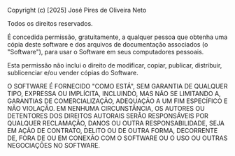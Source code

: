 Copyright (c) [2025] José Pires de Oliveira Neto

Todos os direitos reservados.

É concedida permissão, gratuitamente, a qualquer pessoa que obtenha uma cópia deste software e dos arquivos de documentação associados (o "Software"), para usar o Software em seus computadores pessoais.

Esta permissão não inclui o direito de modificar, copiar, publicar, distribuir, sublicenciar e/ou vender cópias do Software.

O SOFTWARE É FORNECIDO "COMO ESTÁ", SEM GARANTIA DE QUALQUER TIPO, EXPRESSA OU IMPLÍCITA, INCLUINDO, MAS NÃO SE LIMITANDO A, GARANTIAS DE COMERCIALIZAÇÃO, ADEQUAÇÃO A UM FIM ESPECÍFICO E NÃO VIOLAÇÃO. EM NENHUMA CIRCUNSTÂNCIA, OS AUTORES OU DETENTORES DOS DIREITOS AUTORAIS SERÃO RESPONSÁVEIS POR QUALQUER RECLAMAÇÃO, DANOS OU OUTRA RESPONSABILIDADE, SEJA EM AÇÃO DE CONTRATO, DELITO OU DE OUTRA FORMA, DECORRENTE DE, FORA DE OU EM CONEXÃO COM O SOFTWARE OU O USO OU OUTRAS NEGOCIAÇÕES NO SOFTWARE.